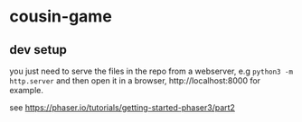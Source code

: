 # cousin-game

## dev setup
you just need to serve the files in the repo from a webserver, e.g
`python3 -m http.server`
and then open it in a browser, http://localhost:8000 for example.

see https://phaser.io/tutorials/getting-started-phaser3/part2

